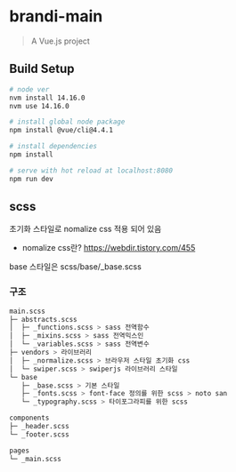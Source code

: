 # brandi-main

> A Vue.js project

## Build Setup

``` bash
# node ver
nvm install 14.16.0
nvm use 14.16.0

# install global node package
npm install @vue/cli@4.4.1

# install dependencies
npm install

# serve with hot reload at localhost:8080
npm run dev
```

## scss
초기화 스타일로 nomalize css 적용 되어 있음
- nomalize css란? https://webdir.tistory.com/455

base 스타일은 scss/base/_base.scss

### 구조
``` bash
main.scss
├─ abstracts.scss
│  ├─ _functions.scss > sass 전역함수
│  ├─ _mixins.scss > sass 전역믹스인
│  └─ _variables.scss > sass 전역변수
├─ vendors > 라이브러리
│  ├─ _normalize.scss > 브라우저 스타일 초기화 css
│  └─ swiper.scss > swiperjs 라이브러리 스타일
└─ base
   ├─ _base.scss > 기본 스타일
   ├─ _fonts.scss > font-face 정의를 위한 scss > noto san
   └─ _typography.scss > 타이포그라피를 위한 scss

components
├─ _header.scss
└─ _footer.scss

pages
└─ _main.scss
```